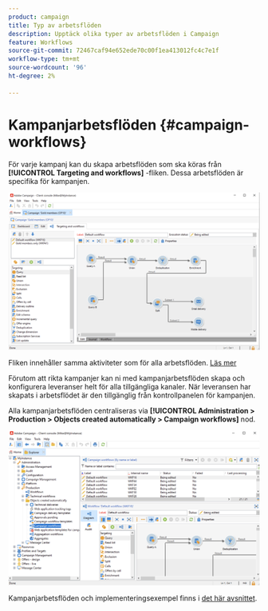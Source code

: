 ```yaml
---
product: campaign
title: Typ av arbetsflöden
description: Upptäck olika typer av arbetsflöden i Campaign
feature: Workflows
source-git-commit: 72467caf94e652ede70c00f1ea413012fc4c7e1f
workflow-type: tm+mt
source-wordcount: '96'
ht-degree: 2%

---
```



# Kampanjarbetsflöden {#campaign-workflows}

För varje kampanj kan du skapa arbetsflöden som ska köras från **[!UICONTROL Targeting and workflows]** -fliken. Dessa arbetsflöden är specifika för kampanjen.

![](assets/wf-in-op-edit-delivery-tab.png)

Fliken innehåller samma aktiviteter som för alla arbetsflöden. [Läs mer](#implementation-steps-)

Förutom att rikta kampanjer kan ni med kampanjarbetsflöden skapa och konfigurera leveranser helt för alla tillgängliga kanaler. När leveransen har skapats i arbetsflödet är den tillgänglig från kontrollpanelen för kampanjen.

Alla kampanjarbetsflöden centraliseras via **[!UICONTROL Administration > Production > Objects created automatically > Campaign workflows]** nod.

![](assets/campaigns_wf.png)

Kampanjarbetsflöden och implementeringsexempel finns i [det här avsnittet](../campaigns/marketing-campaign-target.md).
